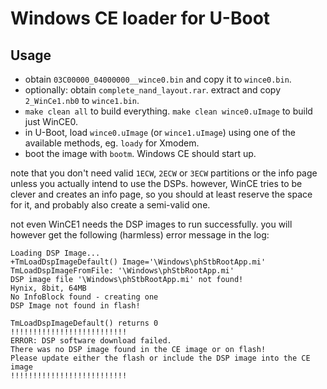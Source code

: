 # Windows CE loader for U-Boot

## Usage

* obtain `03C00000_04000000__wince0.bin` and copy it to `wince0.bin`.
* optionally: obtain `complete_nand_layout.rar`. extract and copy `2_WinCe1.nb0` to `wince1.bin`.
* `make clean all` to build everything. `make clean wince0.uImage` to build just WinCE0.
* in U-Boot, load `wince0.uImage` (or `wince1.uImage`) using one of the available methods, eg. `loady` for Xmodem.
* boot the image with `bootm`. Windows CE should start up.

note that you don't need valid `1ECW`, `2ECW` or `3ECW` partitions or the info
page unless you actually intend to use the DSPs. however, WinCE tries to
be clever and creates an info page, so you should at least reserve the
space for it, and probably also create a semi-valid one.

not even WinCE1 needs the DSP images to run successfully. you will however
get the following (harmless) error message in the log:

```
Loading DSP Image...
+TmLoadDspImageDefault() Image='\Windows\phStbRootApp.mi'
TmLoadDspImageFromFile: '\Windows\phStbRootApp.mi'
DSP image file '\Windows\phStbRootApp.mi' not found!
Hynix, 8bit, 64MB
No InfoBlock found - creating one
DSP Image not found in flash!

TmLoadDspImageDefault() returns 0
!!!!!!!!!!!!!!!!!!!!!!!!!!
ERROR: DSP software download failed.
There was no DSP image found in the CE image or on flash!
Please update either the flash or include the DSP image into the CE image
!!!!!!!!!!!!!!!!!!!!!!!!!!
```
